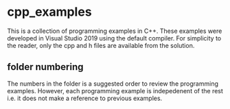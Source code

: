 # cpp_examples
This is a collection of programming examples in C++.
These examples were developed in Visual Studio 2019 using the default compiler.
For simplicity to the reader, only the cpp and h files are available from the solution.

## folder numbering

The numbers in the folder is a suggested order to review the programming examples. However, each programming example is indepedenent of the rest i.e. it does not make a reference to previous examples.
